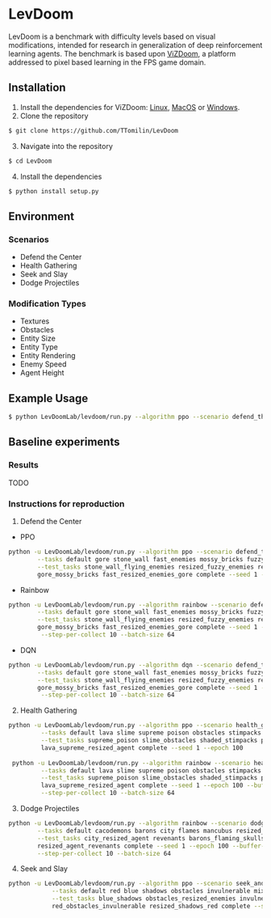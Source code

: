# LevDoom
LevDoom is a benchmark with difficulty levels based on visual modifications, intended for research in generalization of deep reinforcement learning agents. The benchmark is based upon [ViZDoom](https://github.com/mwydmuch/ViZDoom), a platform addressed to pixel based learning in the FPS game domain.

## Installation
1. Install the dependencies for ViZDoom: [Linux](https://github.com/mwydmuch/ViZDoom/blob/master/doc/Building.md#-linux), [MacOS](https://github.com/mwydmuch/ViZDoom/blob/master/doc/Building.md#-linux) or [Windows](https://github.com/mwydmuch/ViZDoom/blob/master/doc/Building.md#-windows).
2. Clone the repository
```bash
$ git clone https://github.com/TTomilin/LevDoom
```
3. Navigate into the repository
```bash
$ cd LevDoom
```
4. Install the dependencies 
```bash 
$ python install setup.py
```
## Environment

### Scenarios
- Defend the Center
- Health Gathering
- Seek and Slay
- Dodge Projectiles

### Modification Types
- Textures
- Obstacles
- Entity Size
- Entity Type
- Entity Rendering
- Enemy Speed
- Agent Height

## Example Usage
```bash
$ python LevDoomLab/levdoom/run.py --algorithm ppo --scenario defend_the_center
```

## Baseline experiments

### Results
TODO

### Instructions for reproduction
1. Defend the Center

- PPO
```bash
python -u LevDoomLab/levdoom/run.py --algorithm ppo --scenario defend_the_center \
        --tasks default gore stone_wall fast_enemies mossy_bricks fuzzy_enemies flying_enemies resized_enemies \
        --test_tasks stone_wall_flying_enemies resized_fuzzy_enemies resized_flying_enemies_mossy_bricks gore_stone_wall_fuzzy_enemies \
        gore_mossy_bricks fast_resized_enemies_gore complete --seed 1 --epoch 100
```
- Rainbow
```bash
python -u LevDoomLab/levdoom/run.py --algorithm rainbow --scenario defend_the_center \
        --tasks default gore stone_wall fast_enemies mossy_bricks fuzzy_enemies flying_enemies resized_enemies \
        --test_tasks stone_wall_flying_enemies resized_fuzzy_enemies resized_flying_enemies_mossy_bricks gore_stone_wall_fuzzy_enemies \
        gore_mossy_bricks fast_resized_enemies_gore complete --seed 1 --epoch 100 --buffer-size 100000 --lr 0.0001 \
         --step-per-collect 10 --batch-size 64
```
- DQN
```bash
python -u LevDoomLab/levdoom/run.py --algorithm dqn --scenario defend_the_center \
        --tasks default gore stone_wall fast_enemies mossy_bricks fuzzy_enemies flying_enemies resized_enemies \
        --test_tasks stone_wall_flying_enemies resized_fuzzy_enemies resized_flying_enemies_mossy_bricks gore_stone_wall_fuzzy_enemies \
        gore_mossy_bricks fast_resized_enemies_gore complete --seed 1 --epoch 100 --buffer-size 100000 --lr 0.0001 \
         --step-per-collect 10 --batch-size 64
```
2. Health Gathering
```bash
python -u LevDoomLab/levdoom/run.py --algorithm ppo --scenario health_gathering \
         --tasks default lava slime supreme poison obstacles stimpacks shaded_kits resized_kits \
         --test_tasks supreme_poison slime_obstacles shaded_stimpacks poison_resized_shaded_kits obstacles_slime_stimpacks \
         lava_supreme_resized_agent complete --seed 1 --epoch 100
         
 python -u LevDoomLab/levdoom/run.py --algorithm rainbow --scenario health_gathering \
         --tasks default lava slime supreme poison obstacles stimpacks shaded_kits resized_kits \
         --test_tasks supreme_poison slime_obstacles shaded_stimpacks poison_resized_shaded_kits obstacles_slime_stimpacks \
         lava_supreme_resized_agent complete --seed 1 --epoch 100 --buffer-size 100000 --lr 0.0001 \
         --step-per-collect 10 --batch-size 64
```
3. Dodge Projectiles
```bash
python -u LevDoomLab/levdoom/run.py --algorithm rainbow --scenario dodge_projectiles \
        --tasks default cacodemons barons city flames mancubus resized_agent flaming_skulls \
        --test_tasks city_resized_agent revenants barons_flaming_skulls city_arachnotron flames_flaming_skulls_mancubus \
        resized_agent_revenants complete --seed 1 --epoch 100 --buffer-size 100000 --lr 0.0001 \
        --step-per-collect 10 --batch-size 64
```
4. Seek and Slay
```bash
python -u LevDoomLab/levdoom/run.py --algorithm ppo --scenario seek_and_slay \
            --tasks default red blue shadows obstacles invulnerable mixed_enemies resized_enemies \
            --test_tasks blue_shadows obstacles_resized_enemies invulnerable_blue blue_mixed_resized_enemies \
            red_obstacles_invulnerable resized_shadows_red complete --seed 1 --epoch 100
```